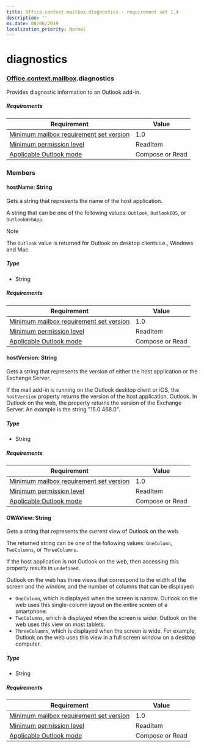 ```yaml
---
title: Office.context.mailbox.diagnostics - requirement set 1.4
description: ''
ms.date: 08/06/2019
localization_priority: Normal
---
```


# diagnostics

### [Office](Office.md)[.context](Office.context.md)[.mailbox](Office.context.mailbox.md).diagnostics

Provides diagnostic information to an Outlook add-in.

##### Requirements

|Requirement| Value|
|---|---|
|[Minimum mailbox requirement set version](/office/dev/add-ins/reference/requirement-sets/outlook-api-requirement-sets)| 1.0|
|[Minimum permission level](/outlook/add-ins/understanding-outlook-add-in-permissions)| ReadItem|
|[Applicable Outlook mode](/outlook/add-ins/#extension-points)| Compose or Read|

### Members

#### hostName: String

Gets a string that represents the name of the host application.

A string that can be one of the following values: `Outlook`, `OutlookIOS`, or `OutlookWebApp`.

> [!NOTE]
> The `Outlook` value is returned for Outlook on desktop clients i.e., Windows and Mac.

##### Type

*   String

##### Requirements

|Requirement| Value|
|---|---|
|[Minimum mailbox requirement set version](/office/dev/add-ins/reference/requirement-sets/outlook-api-requirement-sets)| 1.0|
|[Minimum permission level](/outlook/add-ins/understanding-outlook-add-in-permissions)| ReadItem|
|[Applicable Outlook mode](/outlook/add-ins/#extension-points)| Compose or Read|

#### hostVersion: String

Gets a string that represents the version of either the host application or the Exchange Server.

If the mail add-in is running on the Outlook desktop client or iOS, the `hostVersion` property returns the version of the host application, Outlook. In Outlook on the web, the property returns the version of the Exchange Server. An example is the string "15.0.468.0".

##### Type

*   String

##### Requirements

|Requirement| Value|
|---|---|
|[Minimum mailbox requirement set version](/office/dev/add-ins/reference/requirement-sets/outlook-api-requirement-sets)| 1.0|
|[Minimum permission level](/outlook/add-ins/understanding-outlook-add-in-permissions)| ReadItem|
|[Applicable Outlook mode](/outlook/add-ins/#extension-points)| Compose or Read|

#### OWAView: String

Gets a string that represents the current view of Outlook on the web.

The returned string can be one of the following values: `OneColumn`, `TwoColumns`, or `ThreeColumns`.

If the host application is not Outlook on the web, then accessing this property results in `undefined`.

Outlook on the web has three views that correspond to the width of the screen and the window, and the number of columns that can be displayed:

*   `OneColumn`, which is displayed when the screen is narrow. Outlook on the web uses this single-column layout on the entire screen of a smartphone.
*   `TwoColumns`, which is displayed when the screen is wider. Outlook on the web uses this view on most tablets.
*   `ThreeColumns`, which is displayed when the screen is wide. For example, Outlook on the web uses this view in a full screen window on a desktop computer.

##### Type

*   String

##### Requirements

|Requirement| Value|
|---|---|
|[Minimum mailbox requirement set version](/office/dev/add-ins/reference/requirement-sets/outlook-api-requirement-sets)| 1.0|
|[Minimum permission level](/outlook/add-ins/understanding-outlook-add-in-permissions)| ReadItem|
|[Applicable Outlook mode](/outlook/add-ins/#extension-points)| Compose or Read|
